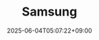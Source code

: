 ﻿---
title: "Samsung"
date: 2025-06-04T05:07:22+09:00
lastmod: 2025-06-04T05:07:22+09:00
type: docs
sidebar:
  open: true
weight: 2
---
<div style="display:none">
  <meta property="article:published_time" content="2025-06-03T20:07:22Z" />
  <meta property="article:modified_time" content="2025-06-03T20:07:22Z" />
</div>

